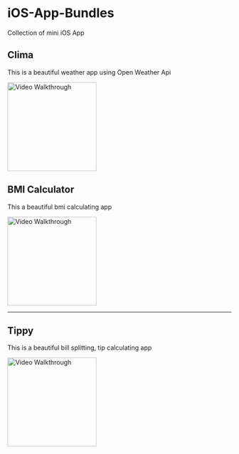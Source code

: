 # iOS-App-Bundles
Collection of mini iOS App

## Clima
This is a beautiful weather app using Open Weather Api

<img src='http://g.recordit.co/oa1vOqpVAk.gif' title='Video Walkthrough' width='200' alt='Video Walkthrough' />

## BMI Calculator
This a beautiful bmi calculating app 

<img src='http://g.recordit.co/u5Wu6Ms7eO.gif' title='Video Walkthrough' width='200' alt='Video Walkthrough' />
<hr/>

## Tippy
This is a beautiful bill splitting, tip calculating app

<img src='http://g.recordit.co/2MPG4h1FtI.gif' title='Video Walkthrough' width='200' alt='Video Walkthrough' />


